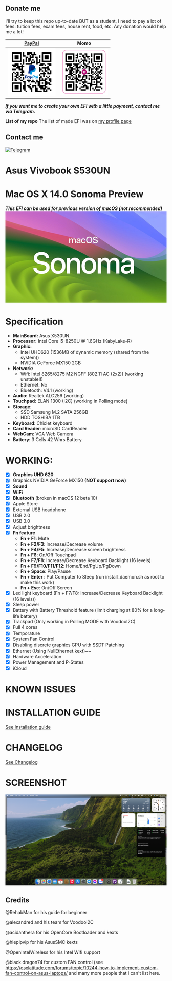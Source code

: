 ## Donate me
I'll try to keep this repo up-to-date BUT as a student, I need to pay a lot of fees: tuition fees, exam fees, house rent, food, etc.
Any donation would help me a lot!

| [**PayPal**](https://paypal.me/vtlam98) | **Momo** |
| - | - |
| <img src="https://github.com/tunglamvghy/AsusS530UN-hackintosh/raw/master/Screenshoot/paypal.png" width="150px" height="" /> | <img src="https://github.com/tunglamvghy/AsusS530UN-hackintosh/raw/master/Screenshoot/momo.jpg" width="150px" height="" /> |

***If you want me to create your own EFI with a little payment, contact me via Telegram.***

**List of my repo**
The list of made EFI was on [my profile page](https://github.com/tunglamvghy/tunglamvghy)


## Contact me
[![Telegram](https://img.shields.io/badge/Chat_on-Telegram-blue.svg)](https://t.me/tunglamvghy)

# Asus Vivobook S530UN
# Mac OS X 14.0 Sonoma Preview
***This EFI can be used for previous version of macOS (not recommended)***
![Alt text](https://github.com/tunglamvghy/AsusS530UN-hackintosh/raw/master/Screenshoot/os.jpeg)

# Specification
- **MainBoard:** Asus X530UN.
- **Processor:** Intel Core i5-8250U @ 1.6GHz (KabyLake-R)
- **Graphic:** 
  + Intel UHD620 (1536MB of dynamic memory (shared from the system))
  + NVIDIA GeForce MX150 2GB
- **Network:**
  + Wifi: Intel 8265/8275 M2 NGFF (802.11 AC (2x2)) (working unstable!!)
  + Ethernet: No
  + Bluetooth: V4.1 (working)
- **Audio:** Realtek ALC256 (working)
- **Touchpad:** ELAN 1300 (I2C) (working in Polling mode)
- **Storage**:
  + SSD Samsung M.2 SATA 256GB
  + HDD TOSHIBA 1TB
- **Keyboard**: Chiclet keyboard 
- **Card Reader**: microSD CardReader
- **WebCam**: VGA Web Camera
- **Battery**: 3 Cells 42 Whrs Battery

# WORKING:
- [x] **Graphics UHD 620**
- [x] Graphics NVIDIA GeForce MX150 **(NOT support now)**
- [x] **Sound**
- [x] **WiFi**
- [x] **Bluetooth** (broken in macOS 12 beta 10)
- [x] Apple Store
- [x] External USB headphone
- [x] USB 2.0
- [x] USB 3.0
- [x] Adjust brightness
- [x] **Fn feature** 
    + **Fn + F1**: Mute
    + **Fn + F2/F3**: Increase/Decrease volume
    + **Fn + F4/F5**: Increase/Decrease screen brightness
    + **Fn + F6**: On/Off Touchpad
    + **Fn + F7/F8**: Increase/Decrease Keyboard Backlight (16 levels)
    + **Fn + F9/F10/F11/F12**: Home/End/PgUp/PgDown
    + **Fn + Space**: Play/Pause
    + **Fn + Enter** : Put Computer to Sleep (run install_daemon.sh as root to make this work)
    + **Fn + Esc**: On/Off Screen
- [x] Led light keyboard (Fn + F7/F8: Increase/Decrease Keyboard Backlight (16 levels))
- [x] Sleep power
- [x] Battery with Battery Threshold feature (limit charging at 80% for a long-life battery) 
- [x] Trackpad (Only working in Polling MODE with VoodooI2C)
- [x] Full 4 cores
- [x] Temporature
- [x] System Fan Control
- [x] Disabling discrete graphics GPU with SSDT Patching
- [x] Ethernet (Using NullEthernet.kext)~~
- [x] Hardware Acceleration
- [x] Power Management and P-States
- [x] iCloud 

# KNOWN ISSUES


# INSTALLATION GUIDE
[See Installation guide](https://github.com/tunglamvghy/AsusS530UN-hackintosh/blob/master/Installation%20Guide.md)

# CHANGELOG
[See Changelog](https://github.com/tunglamvghy/AsusS530UN-hackintosh/blob/master/Changelog.md)

# SCREENSHOT
![Alt text](https://github.com/tunglamvghy/AsusS530UN-hackintosh/raw/master/Screenshoot/20230607.png)

## Credits
@RehabMan for his guide for beginner

@alexandred and his team for VoodooI2C

@acidanthera for his OpenCore Bootloader and kexts

@hieplpvip for his AsusSMC kexts

@OpenIntelWireless for his Intel Wifi support

@black.dragon74 for custom FAN control (see https://osxlatitude.com/forums/topic/10244-how-to-implement-custom-fan-control-on-asus-laptops/
and many more people that I can't list here.
